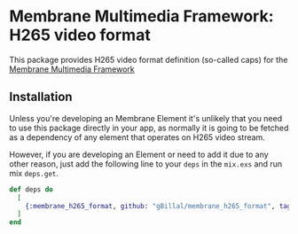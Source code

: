 # Membrane Multimedia Framework: H265 video format

This package provides H265 video format definition (so-called caps) for the [Membrane Multimedia Framework](https://membraneframework.org/)


## Installation

Unless you're developing an Membrane Element it's unlikely that you need to use this package directly in your app, as normally it is going to be fetched as a dependency of any element that operates on H265 video stream.

However, if you are developing an Element or need to add it due to any other reason, just add the following line to your `deps` in the `mix.exs` and run mix `deps.get`.

```elixir
def deps do
  [
    {:membrane_h265_format, github: "gBillal/membrane_h265_format", tag: "v0.1.0"}
  ]
end
```